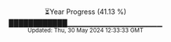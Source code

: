 <p align="center">
⏳Year Progress (41.13 %) <br>
████████████▁▁▁▁▁▁▁▁▁▁▁▁▁▁▁▁▁▁ <br>
<sub>Updated: Thu, 30 May 2024 12:33:33 GMT</sub>
</p>

